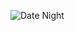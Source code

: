 ![Date Night](https://github.com/brashanm/Date-Night/assets/97188295/b53f6642-36c9-4375-845a-e13f1e7f4acd)
